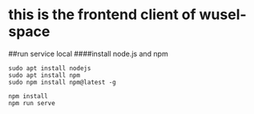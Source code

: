 # this is the frontend client of wusel-space

##run service local
####install node.js and npm 
```
sudo apt install nodejs 
sudo apt install npm
sudo npm install npm@latest -g
```

```
npm install
npm run serve
```